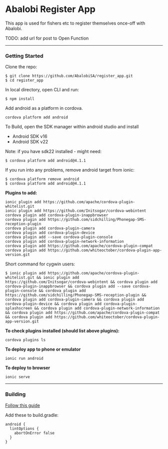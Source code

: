 # Abalobi Register App

This app is used for fishers etc to register themselves once-off with Abalobi.

TODO: add url for post to Open Function

-----
### Getting Started

Clone the repo:

    $ git clone https://github.com/AbalobiSA/register_app.git
    $ cd register_app

In local directory, open CLI and run:

    $ npm install

Add android as a platform in cordova.
```
cordova platform add android
```
To Build, open the SDK manager within android studio and install
- Android SDK v16
- Android SDK v22

Note: if you have sdk22 installed - might need:

    $ cordova platform add android@4.1.1

If you run into any problems, remove android target from ionic:

    $ cordova platform remove android
    $ cordova platform add android@4.1.1

**Plugins to add:**
```
ionic plugin add https://github.com/apache/cordova-plugin-whitelist.git
ionic plugin add https://github.com/Initsogar/cordova-webintent
cordova plugin add cordova-plugin-inappbrowser  
cordova plugin add https://github.com/sidchilling/Phonegap-SMS-reception-plugin
cordova plugin add cordova-plugin-camera
cordova plugin add cordova-plugin-device
cordova plugin add --save cordova-plugin-console
cordova plugin add cordova-plugin-network-information
cordova plugin add https://github.com/apache/cordova-plugin-compat
cordova plugin add https://github.com/whiteoctober/cordova-plugin-app-version.git
```
Short command for cygwin users:

    $ ionic plugin add https://github.com/apache/cordova-plugin-whitelist.git && ionic plugin add https://github.com/Initsogar/cordova-webintent && cordova plugin add cordova-plugin-inappbrowser && cordova plugin add --save cordova-plugin-console && cordova plugin add https://github.com/sidchilling/Phonegap-SMS-reception-plugin && cordova plugin add cordova-plugin-camera && cordova plugin add cordova-plugin-device && cordova plugin add cordova-plugin-splashscreen && cordova plugin add cordova-plugin-network-information && cordova plugin add https://github.com/apache/cordova-plugin-compat && cordova plugin add https://github.com/whiteoctober/cordova-plugin-app-version.git

**To check plugins installed (should list above plugins):**
```
cordova plugins ls
```
**To deploy app to phone or emulator**
```
ionic run android
```
**To deploy to browser**
```
ionic serve
```

-----------
### Building

[Follow this guide](https://ionicframework.com/docs/guide/publishing.html)

Add these to build.gradle:
```
android {
  lintOptions {
    abortOnError false
  }
}
```

